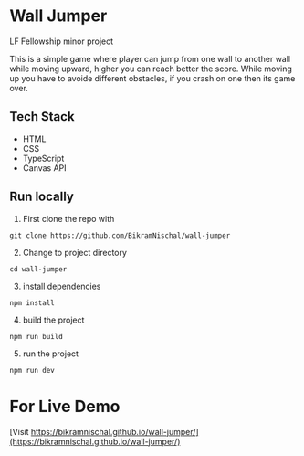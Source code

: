 
# Wall Jumper

LF Fellowship  minor project

This is a simple game where player can jump from one wall to another wall while moving upward, higher you can reach better the score. While moving up you have to avoide different obstacles, if you crash on one then its game over.

## Tech Stack
- HTML
- CSS
- TypeScript
- Canvas API


## Run locally

1. First clone the repo with

```
git clone https://github.com/BikramNischal/wall-jumper
```

2. Change to project directory
```
cd wall-jumper
```

3. install dependencies
```
npm install 
```

4. build the project
```
npm run build
```

5. run the project
```
npm run dev
```


# For Live Demo
[Visit https://bikramnischal.github.io/wall-jumper/](https://bikramnischal.github.io/wall-jumper/)
